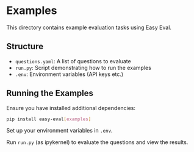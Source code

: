 # Examples

This directory contains example evaluation tasks using Easy Eval.

## Structure

- `questions.yaml`: A list of questions to evaluate
- `run.py`: Script demonstrating how to run the examples
- `.env`: Environment variables (API keys etc.)

## Running the Examples

Ensure you have installed additional dependencies:

```bash
pip install easy-eval[examples]
```

Set up your environment variables in `.env`.

Run `run.py` (as ipykernel) to evaluate the questions and view the results.
